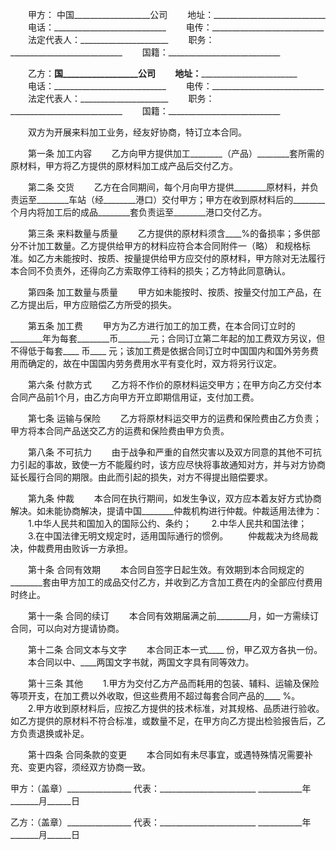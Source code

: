 
 


　　甲方： 中国___________________公司
　　地址：____________________________
　　电话：____________________________
　　电传：____________________________
　　法定代表人：______________________
　　职务：____________________________
　　国籍：____________________________


　　乙方：____国__________________公司
　　地址：____________________________
　　电话：____________________________
　　电传：____________________________
　　法定代表人：______________________
　　职务：____________________________
　　国籍：____________________________


　　双方为开展来料加工业务，经友好协商，特订立本合同。


　　第一条  加工内容
　　乙方向甲方提供加工________（产品）________套所需的原材料，甲方将乙方提供的原材料加工成产品后交付乙方。


　　第二条  交货
　　乙方在合同期间，每个月向甲方提供________原材料，并负责运至________车站（经________港口）交付甲方；甲方在收到原材料后的________个月内将加工后的成品________套负责运至________港口交付乙方。


　　第三条  来料数量与质量
　　乙方提供的原材料须含____%的备损率；多供部分不计加工数量。乙方提供给甲方的材料应符合本合同附件一（略） 和规格标准。如乙方未能按时、按质、按量提供给甲方应交付的原材料，甲方除对无法履行本合同不负责外，还得向乙方索取停工待料的损失；乙方特此同意确认。


　　第四条  加工数量与质量
　　甲方如未能按时、按质、按量交付加工产品，在乙方提出后，甲方应赔偿乙方所受的损失。


　　第五条  加工费
　　甲方为乙方进行加工的加工费，在本合同订立时的________年为每套________币________元；合同订立第二年起的加工费双方另议，但不得低于每套____ 币____ 元；该加工费是依据合同订立时中国国内和国外劳务费用而确定的，故在中国国内劳务费用水平有变化时，双方将另行议定。


　　第六条  付款方式
　　乙方将不作价的原材料运交甲方；在甲方向乙方交付本合同产品前1个月，由乙方向甲方开立即期信用证，支付加工费。


　　第七条  运输与保险
　　乙方将原材料运交甲方的运费和保险费由乙方负责；甲方将本合同产品送交乙方的运费和保险费由甲方负责。


　　第八条  不可抗力
　　由于战争和严重的自然灾害以及双方同意的其他不可抗力引起的事故，致使一方不能履约时，该方应尽快将事故通知对方，并与对方协商延长履行合同的期限。由此而引起的损失，对方不得提出赔偿要求。


　　第九条  仲裁
　　本合同在执行期间，如发生争议，双方应本着友好方式协商解决。如未能协商解决，提请中国________仲裁机构进行仲裁。仲裁适用法律为：
　　1.中华人民共和国加入的国际公约、条约；
　　2.中华人民共和国法律；
　　3.在中国法律无明文规定时，适用国际通行的惯例。
　　仲裁裁决为终局裁决，仲裁费用由败诉一方承担。


　　第十条  合同有效期
　　本合同自签字日起生效。有效期到本合同规定的________套由甲方加工的成品交付乙方，并收到乙方含加工费在内的全部应付费用时终止。


　　第十一条  合同的续订
　　本合同有效期届满之前________月，如一方需续订合同，可以向对方提请协商。


　　第十二条  合同文本与文字
　　本合同正本一式____ 份，甲乙双方各执一份。
　　本合同以中、____两国文字书就，两国文字具有同等效力。


　　第十三条  其他
　　1.甲方为交付乙方产品而耗用的包装、辅料、运输及保险等项开支，在加工费以外收取，但这些费用不超过每套合同产品的____ %。
　　2.甲方收到原材料后，应按乙方提供的技术标准，对其规格、品质进行验收。如乙方提供的原材料不符合标准，或数量不足，在甲方向乙方提出检验报告后，乙方负责退换或补足。


　　第十四条  合同条款的变更
　　本合同如有未尽事宜，或遇特殊情况需要补充、变更内容，须经双方协商一致。


 


甲方：（盖章）________________
代表：________________________
___________年_______月______日


乙方：（盖章）________________
代表：________________________
___________年_______月______日
 


 

 
 
 
 
 
  


  
 

  


  


  
 
 
 
 

